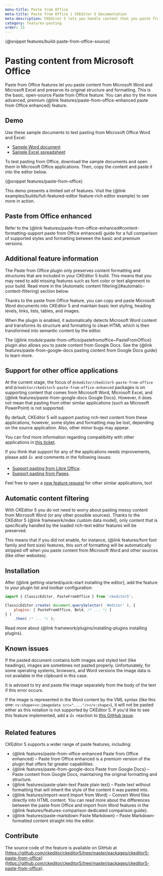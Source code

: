 ```yaml
---
menu-title: Paste from Office
meta-title: Paste from Office | CKEditor 5 Documentation
meta-description: CKEditor 5 lets you handle content that you paste from Word and paste from Excel.
category: features-pasting
order: 15
---
```


{@snippet features/build-paste-from-office-source}

# Pasting content from Microsoft Office

Paste from Office features let you paste content from Microsoft Word and Microsoft Excel and preserve its original structure and formatting. This is the basic, open-source Paste from Office feature. You can also try the more advanced, premium {@link features/paste-from-office-enhanced paste from Office enhanced} feature.

## Demo

Use these sample documents to test pasting from Microsoft Office Word and Excel:

* [Sample Word document](../../assets/PasteFromOfficeEnhancedWordSample.docx)
* [Sample Excel spreadsheet](../../assets/PasteFromOfficeEnhancedExcelSample.xlsx)

To test pasting from Office, download the sample documents and open them in Microsoft Office applications. Then, copy the content and paste it into the editor below.

{@snippet features/paste-from-office}

<info-box info>
	This demo presents a limited set of features. Visit the {@link examples/builds/full-featured-editor feature-rich editor example} to see more in action.
</info-box>

## Paste from Office enhanced

Refer to the {@link features/paste-from-office-enhanced#content-formatting-support paste from Office enhanced} guide for a full comparison of supported styles and formatting between the basic and premium versions.

## Additional feature information

<info-box info>
	The Paste from Office plugin only preserves content formatting and structures that are included in your CKEditor&nbsp;5 build. This means that you may need to add missing features such as font color or text alignment to your build. Read more in the [Automatic content filtering](#automatic-content-filtering) section below.
</info-box>

Thanks to the paste from Office feature, you can copy and paste Microsoft Word documents into CKEditor&nbsp;5 and maintain basic text styling, heading levels, links, lists, tables, and images.

When the plugin is enabled, it automatically detects Microsoft Word content and transforms its structure and formatting to clean HTML which is then transformed into semantic content by the editor.

The {@link module:paste-from-office/pastefromoffice~PasteFromOffice} plugin also allows you to paste content from Google Docs. See the {@link features/paste-from-google-docs pasting content from Google Docs guide} to learn more.

## Support for other office applications

At the current stage, the focus of `@ckeditor/ckeditor5-paste-from-office` and `@ckeditor/ckeditor5-paste-from-office-enhanced` packages is on supporting content that comes from Microsoft Word, Microsoft Excel, and {@link features/paste-from-google-docs Google Docs}. However, it does not mean that pasting from other similar applications (such as Microsoft PowerPoint) is not supported.

By default, CKEditor&nbsp;5 will support pasting rich-text content from these applications, however, some styles and formatting may be lost, depending on the source application. Also, other minor bugs may appear.

You can find more information regarding compatibility with other applications in [this ticket](https://github.com/ckeditor/ckeditor5/issues/1184#issuecomment-409828069).

If you think that support for any of the applications needs improvements, please add 👍&nbsp; and comments in the following issues:

* [Support pasting from Libre Office](https://github.com/ckeditor/ckeditor5/issues/2520).
* [Support pasting from Pages](https://github.com/ckeditor/ckeditor5/issues/2527).

Feel free to open a [new feature request](https://github.com/ckeditor/ckeditor5/issues/new/choose) for other similar applications, too!

## Automatic content filtering

With CKEditor&nbsp;5 you do not need to worry about pasting messy content from Microsoft Word (or any other possible sources). Thanks to the CKEditor&nbsp;5 {@link framework/index custom data model}, only content that is specifically handled by the loaded rich-text editor features will be preserved.

This means that if you did not enable, for instance, {@link features/font font family and font size} features, this sort of formatting will be automatically stripped off when you paste content from Microsoft Word and other sources (like other websites).

## Installation

After {@link getting-started/quick-start installing the editor}, add the feature to your plugin list and toolbar configuration:

```js
import { ClassicEditor, PasteFromOffice } from 'ckeditor5';

ClassicEditor.create( document.querySelector( '#editor' ), {
	plugins: [ PasteFromOffice, Bold, /* ... */ ]
} )
	.then( /* ... */ );
```

<info-box info>
	Read more about {@link framework/plugins/installing-plugins installing plugins}.
</info-box>

## Known issues

If the pasted document contains both images and styled text (like headings), images are sometimes not pasted properly. Unfortunately, for some operating systems, browsers, and Word versions the image data is not available in the clipboard in this case.

It is advised to try and paste the image separately from the body of the text if this error occurs.

If the image is represented in the Word content by the VML syntax (like this one: `<v:shape><v:imagedata src="...."/></v:shape>`), it will not be pasted either as this notation is not supported by CKEditor&nbsp;5. If you'd like to see this feature implemented, add a 👍&nbsp; reaction to [this GitHub issue](https://github.com/ckeditor/ckeditor5/issues/9245).

## Related features

CKEditor&nbsp;5 supports a wider range of paste features, including:
* {@link features/paste-from-office-enhanced Paste from Office enhanced} &ndash; Paste from Office enhanced is a premium version of the plugin that offers far greater capabilities.
* {@link features/paste-from-google-docs Paste from Google Docs} &ndash; Paste content from Google Docs, maintaining the original formatting and structure.
* {@link features/paste-plain-text Paste plain text} &ndash; Paste text without formatting that will inherit the style of the content it was pasted into.
* {@link features/import-word Import from Word} &ndash; Convert Word files directly into HTML content. You can read more about the differences between the paste from Office and import from Word features in the {@link features/features-comparison dedicated comparison guide}.
* {@link features/paste-markdown Paste Markdown} &ndash; Paste Markdown-formatted content straight into the editor.

## Contribute

The source code of the feature is available on GitHub at [https://github.com/ckeditor/ckeditor5/tree/master/packages/ckeditor5-paste-from-office](https://github.com/ckeditor/ckeditor5/tree/master/packages/ckeditor5-paste-from-office).
